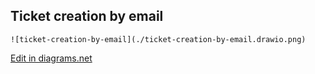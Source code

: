 ## Ticket creation by email

```
![ticket-creation-by-email](./ticket-creation-by-email.drawio.png)
```

[Edit in diagrams.net](https://app.diagrams.net/#Hadam-op%2Fop-draw-io-storage%2Fmain%2Fticket-creation-by-email.drawio.png)
